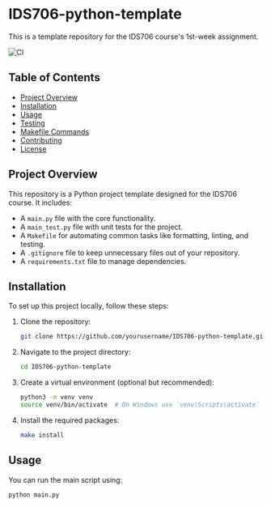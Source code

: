 # IDS706-python-template

This is a template repository for the IDS706 course's 1st-week assignment.

![CI](https://github.com/<your-username>/<your-repository>/actions/workflows/ci.yml/badge.svg)

## Table of Contents
- [Project Overview](#project-overview)
- [Installation](#installation)
- [Usage](#usage)
- [Testing](#testing)
- [Makefile Commands](#makefile-commands)
- [Contributing](#contributing)
- [License](#license)

## Project Overview
This repository is a Python project template designed for the IDS706 course. It includes:
- A `main.py` file with the core functionality.
- A `main_test.py` file with unit tests for the project.
- A `Makefile` for automating common tasks like formatting, linting, and testing.
- A `.gitignore` file to keep unnecessary files out of your repository.
- A `requirements.txt` file to manage dependencies.

## Installation
To set up this project locally, follow these steps:

1. Clone the repository:
    ```sh
    git clone https://github.com/yourusername/IDS706-python-template.git
    ```

2. Navigate to the project directory:
    ```sh
    cd IDS706-python-template
    ```

3. Create a virtual environment (optional but recommended):
    ```sh
    python3 -m venv venv
    source venv/bin/activate  # On Windows use `venv\Scripts\activate`
    ```

4. Install the required packages:
    ```sh
    make install
    ```

## Usage
You can run the main script using:
```sh
python main.py
